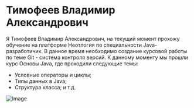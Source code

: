 # Тимофеев Владимир Александрович

Я Тимофеев Владимир Александрович, на текущий момент прохожу обучение на платформе Неотлогия по специальности Java-разработичик. В данное время необходимо создание курсовой работы по теме Git - система контроля версий. К данному моменту мы прошли курс Основы Java, где проходили следующие темы:
* Условные операторы и циклы;
* Типы данных в Java;
* Структура класса;
и т.д.

![Image](/img/Image.png)
